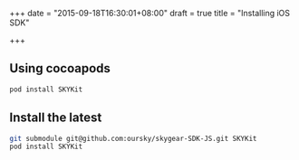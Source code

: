 +++
date = "2015-09-18T16:30:01+08:00"
draft = true
title = "Installing iOS SDK"

+++

## Using cocoapods

``` bash
pod install SKYKit
```

## Install the latest

``` bash
git submodule git@github.com:oursky/skygear-SDK-JS.git SKYKit
pod install SKYKit
```